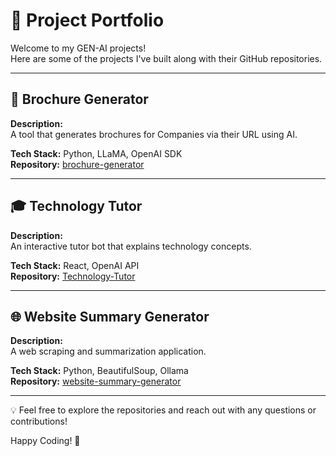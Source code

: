 # 📂 Project Portfolio

Welcome to my GEN-AI projects!  
Here are some of the projects I've built along with their GitHub repositories.

---

## 📄 Brochure Generator

**Description:**  
A tool that generates brochures for Companies via their URL using AI.

**Tech Stack:** Python, LLaMA, OpenAI SDK  
**Repository:** [brochure-generator](https://github.com/YOUR_USERNAME/brochure-generator)

---

## 🎓 Technology Tutor

**Description:**  
An interactive tutor bot that explains technology concepts.

**Tech Stack:** React, OpenAI API  
**Repository:** [Technology-Tutor](https://github.com/YOUR_USERNAME/Technology-Tutor)

---

## 🌐 Website Summary Generator

**Description:**  
A web scraping and summarization application.

**Tech Stack:** Python, BeautifulSoup, Ollama  
**Repository:** [website-summary-generator](https://github.com/YOUR_USERNAME/website-summary-generator)

---

💡 Feel free to explore the repositories and reach out with any questions or contributions!

Happy Coding! 🎉
